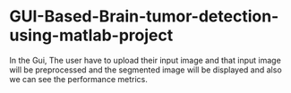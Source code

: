 # GUI-Based-Brain-tumor-detection-using-matlab-project
In the Gui, The user have to upload their input image and that input image will be preprocessed and the segmented image will be displayed and also we can see the performance metrics.
